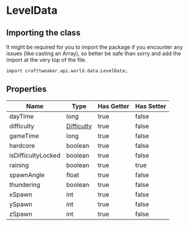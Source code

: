 # LevelData

## Importing the class

It might be required for you to import the package if you encounter any issues (like casting an Array), so better be safe than sorry and add the import at the very top of the file.
```zenscript
import crafttweaker.api.world.data.LevelData;
```


## Properties

|        Name        |                    Type                     | Has Getter | Has Setter |
|--------------------|---------------------------------------------|------------|------------|
| dayTime            | long                                        | true       | false      |
| difficulty         | [Difficulty](/vanilla/api/world/Difficulty) | true       | false      |
| gameTime           | long                                        | true       | false      |
| hardcore           | boolean                                     | true       | false      |
| isDifficultyLocked | boolean                                     | true       | false      |
| raining            | boolean                                     | true       | true       |
| spawnAngle         | float                                       | true       | false      |
| thundering         | boolean                                     | true       | false      |
| xSpawn             | int                                         | true       | false      |
| ySpawn             | int                                         | true       | false      |
| zSpawn             | int                                         | true       | false      |

